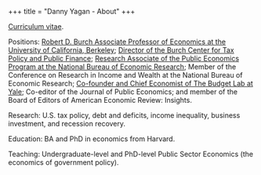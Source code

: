 +++
title = "Danny Yagan - About"
+++

<a href="https://eml.berkeley.edu/~yagan/cv.pdf" target="_blank">Curriculum vitae</a>.

Positions: <a href="https://www.econ.berkeley.edu/" target="_blank">Robert D. Burch Associate Professor of Economics at the University of California, Berkeley</a>; <a href="https://eml.berkeley.edu/~burch/" target="_blank"> Director of the Burch Center for Tax Policy and Public Finance</a>; <a href="https://www.nber.org/people/danny_yagan" target="_blank">Research Associate of the Public Economics Program at the National Bureau of Economic Research</a>; Member of the Conference on Research in Income and Wealth at the National Bureau of Economic Research; <a href="https://budgetlab.yale.edu" target="_blank"> Co-founder and Chief Economist of The Budget Lab at Yale</a>; Co-editor of the Journal of Public Economics; and member of the Board of Editors of American Economic Review: Insights.

Research: U.S. tax policy, debt and deficits, income inequality, business investment, and recession recovery.

Education: BA and PhD in economics from Harvard.

Teaching: Undergraduate-level and PhD-level Public Sector Economics (the economics of government policy).


